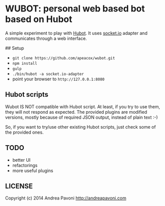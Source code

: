 # WUBOT: personal web based bot based on Hubot

A simple experiment to play with [Hubot](https://hubot.github.com/). It uses
[socket.io](http://socket.io) adapter and communicates through a web interface.

## Setup

* `git clone https://github.com/apeacox/wubot.git`
* `npm install`
* `gulp`
* `./bin/hubot -a socket.io-adapter`
* point your browser to `http://127.0.0.1:8080`

## Hubot scripts

Wubot IS NOT compatible with Hubot script. At least, if you try to use them,
they will not respond as expected. The provided plugins are modified versions,
mostly because of required JSON output, instead of plain text :-)

So, if you want to try/use other existing Hubot scripts, just check some of the
provided ones.

## TODO

* better UI
* refactorings
* more useful plugins

## LICENSE

Copyright (c) 2014 Andrea Pavoni http://andreapavoni.com
